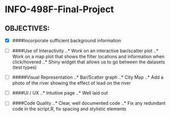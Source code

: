 # INFO-498F-Final-Project


## OBJECTIVES:

- [x] ####Incorporate sufficient background information

- [ ] ####Use of Interactivity
..* Work on an interactive bar/scatter plot
..* Work on a map plot that shows the filter locations and information when click/hovered
..* Shiny widget that allows us to go between the datasets (test types)


- [ ] #####Visual Representation
..* Bar/Scatter graph
..* City Map 
..* Add a photo of the river showing the effect of lead on the river


- [ ] ####UI / UX
..* Intuitive page 
..* Well laid out


- [ ] ####Code Quality
..* Clear, well documented code
..* Fix any redundant code in the script.R, fix spacing and stylistic elements	